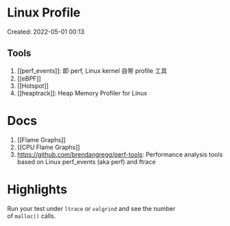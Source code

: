 # Linux Profile

Created: 2022-05-01 00:13

## Tools

1. [[perf_events]]: 即 perf, Linux kernel 自带 profile 工具
2. [[eBPF]]
3. [[Hotspot]]
4. [[heaptrack]]: Heap Memory Profiler for Linux

# Docs

1. [[Flame Graphs]]
2. [[CPU Flame Graphs]]
3. https://github.com/brendangregg/perf-tools: Performance analysis tools based on Linux perf_events (aka perf) and ftrace

# Highlights

Run your test under `ltrace` or `valgrind` and see the number of `malloc()` calls.
